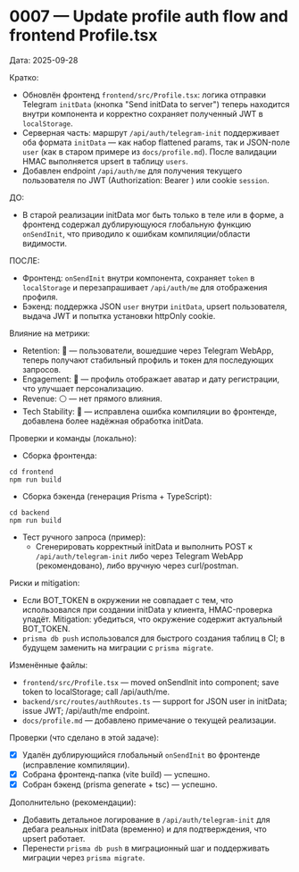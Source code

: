 # 0007 — Update profile auth flow and frontend Profile.tsx

Дата: 2025-09-28

Кратко:
- Обновлён фронтенд `frontend/src/Profile.tsx`: логика отправки Telegram `initData` (кнопка "Send initData to server") теперь находится внутри компонента и корректно сохраняет полученный JWT в `localStorage`.
- Серверная часть: маршрут `/api/auth/telegram-init` поддерживает оба формата `initData` — как набор flattened params, так и JSON-поле `user` (как в старом примере из `docs/profile.md`). После валидации HMAC выполняется upsert в таблицу `users`.
- Добавлен endpoint `/api/auth/me` для получения текущего пользователя по JWT (Authorization: Bearer <token>) или cookie `session`.

ДО:
- В старой реализации initData мог быть только в теле или в форме, а фронтенд содержал дублирующуюся глобальную функцию `onSendInit`, что приводило к ошибкам компиляции/области видимости.

ПОСЛЕ:
- Фронтенд: `onSendInit` внутри компонента, сохраняет `token` в `localStorage` и перезапрашивает `/api/auth/me` для отображения профиля.
- Бэкенд: поддержка JSON `user` внутри `initData`, upsert пользователя, выдача JWT и попытка установки httpOnly cookie.

Влияние на метрики:
- Retention: 🔵 — пользователи, вошедшие через Telegram WebApp, теперь получают стабильный профиль и токен для последующих запросов.
- Engagement: 🔵 — профиль отображает аватар и дату регистрации, что улучшает персонализацию.
- Revenue: ⚪ — нет прямого влияния.
- Tech Stability: 🔵 — исправлена ошибка компиляции во фронтенде, добавлена более надёжная обработка initData.

Проверки и команды (локально):
- Сборка фронтенда:
```
cd frontend
npm run build
```
- Сборка бэкенда (генерация Prisma + TypeScript):
```
cd backend
npm run build
```
- Тест ручного запроса (пример):
  - Сгенерировать корректный initData и выполнить POST к `/api/auth/telegram-init` либо через Telegram WebApp (рекомендовано), либо вручную через curl/postman.

Риски и mitigation:
- Если BOT_TOKEN в окружении не совпадает с тем, что использовался при создании initData у клиента, HMAC-проверка упадёт. Mitigation: убедиться, что окружение содержит актуальный BOT_TOKEN.
- `prisma db push` использовался для быстрого создания таблиц в CI; в будущем заменить на миграции с `prisma migrate`.

Изменённые файлы:
- `frontend/src/Profile.tsx` — moved onSendInit into component; save token to localStorage; call /api/auth/me.
- `backend/src/routes/authRoutes.ts` — support for JSON user in initData; issue JWT; /api/auth/me endpoint.
- `docs/profile.md` — добавлено примечание о текущей реализации.

Проверки (что сделано в этой задаче):
- [x] Удалён дублирующийся глобальный `onSendInit` во фронтенде (исправление компиляции).
- [x] Собрана фронтенд-папка (vite build) — успешно.
- [x] Собран бэкенд (prisma generate + tsc) — успешно.

Дополнительно (рекомендации):
- Добавить детальное логирование в `/api/auth/telegram-init` для дебага реальных initData (временно) и для подтверждения, что upsert работает.
- Перенести `prisma db push` в миграционный шаг и поддерживать миграции через `prisma migrate`.

